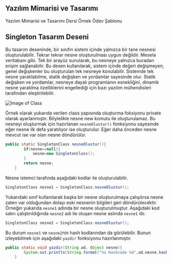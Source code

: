 ## Yazılım Mimarisi ve Tasarımı
Yazılım Mimarisi ve Tasarımı Dersi Örnek Ödev Şablonu

## Singleton Tasarım Deseni
Bu tasarım deseninde, bir sınıfın sistem içinde yalnızca bir tane nesnesi oluşturulabilir. Tekrar tekrar nesne oluşturulması uygun değildir. Mesela veritabanı gibi. Tek bir arayüz sunularak, bu nesneye yalnızca buradan erişim sağlanabilir. Bu desen kullanılarak, sistem içinde değeri değişmeyen, genel değişkenler bu oluşturulan tek nesneye konulabilir. Sistemde tek nesne yaratılabilme, statik değişken ve yordamlar sayesinde olur. Statik değişken ve yordamlar, nesneye dayalı programlanın esnekliğini, dinamik nesne yaratılma özelliklerini engellediği için bazı yazılım mühendisleri tarafından eleştirilebilir.

![Image of Class](https://github.com/boraaslan/YazilimMimarisiVeTasarimi/blob/master/singletonClass.png)

Örnek olarak yukarıda verilen class yapısında oluşturma foksiyonu private olarak ayarlanmıştır. Böylelikle nesne new komutu ile oluşturulamaz. Bu nesneyi oluşturmak için hazırlanan `nesneOlustur()` fonksiyonu sayesinde eğer nesne ilk defa yaratılıyor ise oluşturulur. Eğer daha önceden nesne mevcut ise var olan nesne döndürülür.

```java
public static SingletonClass nesneOlustur(){
        if(nesne==null){
            nesne=new SingletonClass();
        }
        return nesne;
    }
```
Nesne istemci tarafında aşağıdaki kodlar ile oluşturulabilir. 

```java
SingletonClass nesne1 = SingletonClass.nesneOlustur();
```

Yukarıdaki sınıf kullanılarak başka bir nesne oluşturulmaya çalışılırsa nesne zaten var olduğundan dolayı eski nesnenin bilgileri geri döndürülecektir. Örneğin yukarıda `nesne1` adında bir nesne oluşturulmuştur. Aşağıdaki kod satırı çalıştırıldığında `nesne2` adı ile oluşan nesne aslında `nesne1` dir.

```java
SingletonClass nesne2 = SingletonClass.nesneOlustur();
```

Bu durum `nesne1` ve `nesne2`nin hash kodlarından da görülebilir. Bunun izleyebilmek için aşağıdaki `yazdir` fonksiyonu hazırlanmıştır.

```java
public static void yazdir(String ad, Object nesne){
        System.out.println(String.format("%s Hashcode %d",ad,nesne.hashCode()));
    }
```

